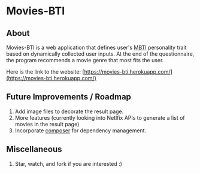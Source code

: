 # Movies-BTI

## About

Movies-BTI is a web application that defines user's [MBTI](https://en.wikipedia.org/wiki/Myers%E2%80%93Briggs_Type_Indicator) personality trait based on dynamically collected user inputs. At the end of the questionnaire, the program recommends a movie genre that most fits the user.

Here is the link to the website:
[https://movies-bti.herokuapp.com/](https://movies-bti.herokuapp.com/)

## Future Improvements / Roadmap

1. Add image files to decorate the result page.
2. More features (currently looking into Netlfix APIs to generate a list of movies in the result page)
3. Incorporate [composer](https://getcomposer.org/) for dependency management.

## Miscellaneous

1. Star, watch, and fork if you are interested :)
